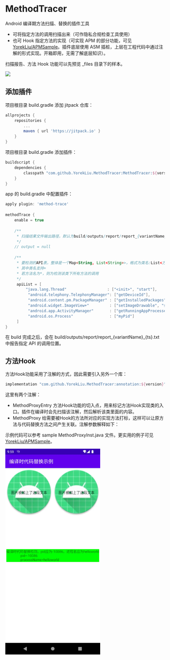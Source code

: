 # MethodTracer

Android 编译期方法扫描、替换的插件工具

- 可将指定方法的调用扫描出来（可作隐私合规检查工具使用）
- 也可 Hook 指定方法的实现（可实现 APM 的部分功能，可见[YorekLiu/APMSample](https://github.com/YorekLiu/APMSample)。插件底层使用 ASM 插桩，上层在工程代码中通过注解的形式实现。开箱即用，无需了解底层知识）。

扫描报告、方法 Hook 功能可以先预览 _files 目录下的样本。

[![](https://jitpack.io/v/YorekLiu/MethodTracer.svg)](https://jitpack.io/#YorekLiu/MethodTracer)

## 添加插件

项目根目录 build.gradle 添加 jitpack 仓库：

```build.gradle
allprojects {
    repositories {
        ...
        maven { url 'https://jitpack.io' }
    }
}
```

项目根目录 build.gradle 添加插件：

```gradle
buildscript {
    dependencies {
        classpath "com.github.YorekLiu.MethodTracer:MethodTracer:${version}"
    }
}
```

app 的 build.gradle 中配置插件：

```gradle
apply plugin: 'method-trace'

methodTrace {
    enable = true

    /**
     * 扫描结果文件输出路径，默认为build/outputs/report/report_{variantName}_{ts}.txt
     */
    // output = null

    /**
     * 要检测的API表，整体是一个Map<String, List<String>>，格式为类名:List<方法名>
     * 其中类名支持+
     * 若方法名为*，则为检测该类下所有方法的调用
     */
     apiList = [ 
         "java.lang.Thread"                  : ["<init>", "start"],
          "android.telephony.TelephonyManager": ["getDeviceId"],
          "android.content.pm.PackageManager" : ["getInstalledPackages"],
          "android.widget.ImageView+"         : ["setImageDrawable", "setImageBitmap"],
          "android.app.ActivityManager"       : ["getRunningAppProcesses"],
          "android.os.Process"                : ["myPid"]
     ]
}
```

在 build 完成之后，会在 build/outputs/report/report_{variantName}_{ts}.txt 中报告指定 API 的调用位置。

## 方法Hook

方法Hook功能采用了注解的方式，因此需要引入另外一个库：

```gradle
implementation "com.github.YorekLiu.MethodTracer:annotation:${version}"
```

这里有两个注解：

- MethodProxyEntry
  方法Hook功能的切入点，用来标记方法Hook实现类的入口。插件在编译时会先扫描该注解，然后解析该类里面的内容。
- MethodProxy
  给需要被Hook的方法所对应的实现方法打标，这样可以让原方法与代码替换方法之间产生关联。注解参数解释如下：

示例代码可以参考 sample MethodProxyInst.java 文件。更实用的例子可见[YorekLiu/APMSample](https://github.com/YorekLiu/APMSample)。

<img src="https://raw.githubusercontent.com/YorekLiu/MethodTracer/master/_files/method_hook.webp" width="300px">
